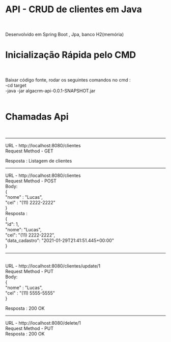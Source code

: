 <h1><b> API - CRUD de clientes em Java </b> </h1>
<br>
<br>
Desenvolvido em Spring Boot , Jpa, banco H2(memória) <br>

<h1> <b> Inicialização Rápida pelo CMD </b>  </h1><br> <br>
 Baixar código fonte, rodar os seguintes comandos no cmd : <br>
  -cd target 
  <br>
  -java -jar algacrm-api-0.0.1-SNAPSHOT.jar
  <br>
  
  
<br>
<h1> <b> Chamadas Api </b>  </h1>
 <br>

-----
URL - http://localhost:8080/clientes <br>
Request Method - GET <br>

Resposta : Listagem de clientes <br>

-----

URL - http://localhost:8080/clientes  <br>
Request Method - POST <br>
Body: <br>
{ <br>
    "nome" : "Lucas", <br>
    "cel" : "(11) 2222-2222" <br>
}
<br>
Resposta :  <br>
{  <br>
    "id": 1, <br>
    "nome": "Lucas", <br>
    "cel": "(11) 2222-2222", <br>
    "data_cadastro": "2021-01-29T21:41:51.445+00:00" <br>
} 

------
<br>
URL - http://localhost:8080/clientes/update/1 <br>
Request Method - PUT <br>
Body: <br>
{ <br>
    "nome" : "Lucas", <br>
    "cel" : "(11) 5555-5555"<br>
}
<br>

Resposta : 200 OK <br>

------ 

URL - http://localhost:8080/delete/1  <br>
Request Method - PUT <br>
Resposta : 200 OK <br>

